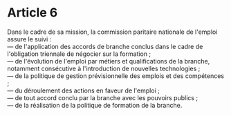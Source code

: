 # Article 6

  
 Dans le cadre de sa mission, la commission paritaire nationale de l'emploi assure le suivi :  
 ― de l'application des accords de branche conclus dans le cadre de l'obligation triennale de négocier sur la formation ;  
 ― de l'évolution de l'emploi par métiers et qualifications de la branche, notamment consécutive à l'introduction de nouvelles technologies ;  
 ― de la politique de gestion prévisionnelle des emplois et des compétences ;  
 ― du déroulement des actions en faveur de l'emploi ;  
 ― de tout accord conclu par la branche avec les pouvoirs publics ;  
 ― de la réalisation de la politique de formation de la branche.

